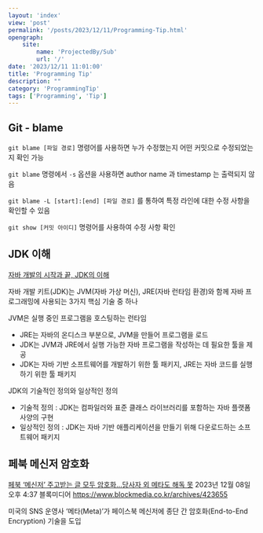 ```yaml
---
layout: 'index'
view: 'post'
permalink: '/posts/2023/12/11/Programming-Tip.html'
opengraph:
    site:
        name: 'ProjectedBy/Sub'
        url: '/'
date: '2023/12/11 11:01:00'
title: 'Programming Tip'
description: ""
category: 'ProgrammingTip'
tags: ['Programming', 'Tip']
---
```


## Git - blame

`git blame [파일 경로]` 명령어를 사용하면 누가 수정했는지 어떤 커밋으로 수정되었는지 확인 가능

`git blame` 명령에서 `-s` 옵션을 사용하면 author name 과 timestamp 는 출력되지 않음

`git blame -L [start]:[end] [파일 경로]` 를 통하여 특정 라인에 대한 수정 사항을 확인할 수 있음

`git show [커밋 아이디]` 명령어를 사용하여 수정 사항 확인

## JDK 이해

[자바 개발의 시작과 끝, JDK의 이해](https://www.itworld.co.kr/news/317048)

자바 개발 키트(JDK)는 JVM(자바 가상 머신), JRE(자바 런타임 환경)와 함께 자바 프로그래밍에 사용되는 3가지 핵심 기술 중 하나

JVM은 실행 중인 프로그램을 호스팅하는 런타임

- JRE는 자바의 온디스크 부분으로, JVM을 만들어 프로그램을 로드
- JDK는 JVM과 JRE에서 실행 가능한 자바 프로그램을 작성하는 데 필요한 툴을 제공
- JDK는 자바 기반 소프트웨어를 개발하기 위한 툴 패키지, JRE는 자바 코드를 실행하기 위한 툴 패키지

JDK의 기술적인 정의와 일상적인 정의

- 기술적 정의 : JDK는 컴파일러와 표준 클래스 라이브러리를 포함하는 자바 플랫폼 사양의 구현
- 일상적인 정의 : JDK는 자바 기반 애플리케이션을 만들기 위해 다운로드하는 소프트웨어 패키지

## 페북 메신저 암호화

[페북 ‘메신저’ 주고받는 글 모두 암호화…당사자 외 메타도 해독 못](https://www.blockmedia.co.kr/archives/423655)
<date>2023년 12월 08일 오후 4:37</date>
<author>
    블록미디어
</author>
<url>https://www.blockmedia.co.kr/archives/423655</url>

미국의 SNS 운영사 ‘메타(Meta)’가 페이스북 메신저에 종단 간 암호화(End-to-End Encryption) 기술을 도입
